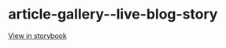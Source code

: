 # article-gallery--live-blog-story

[View in storybook](https://raw.githack.com/Independent-Digital-News-and-Media-Ltd/standard-pwamp-sb/PR-464-sb/index.html?path=/story/article-gallery--live-blog-story)